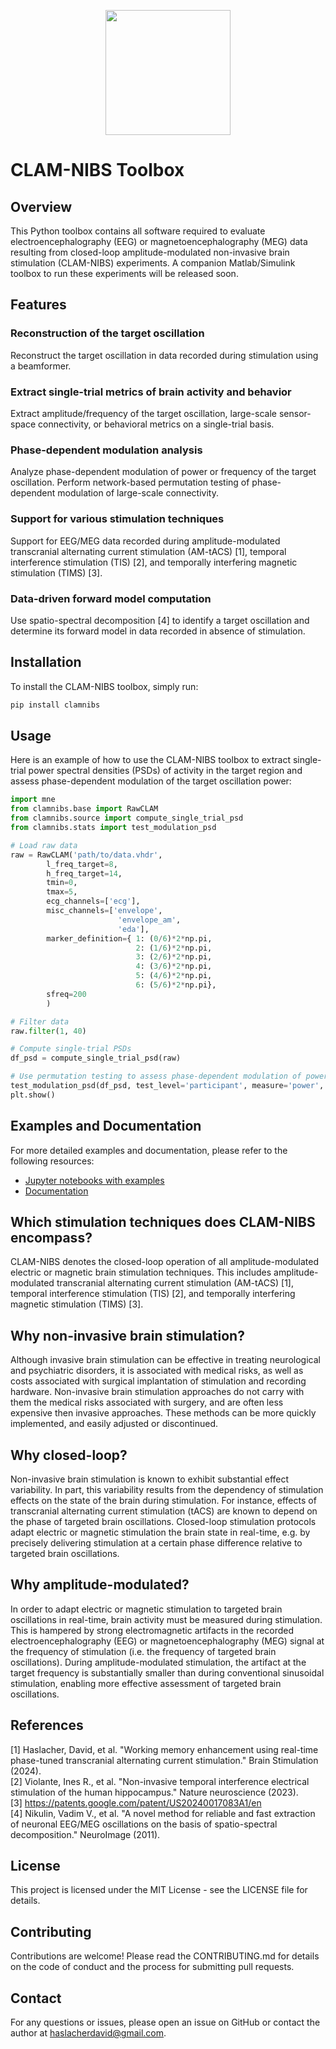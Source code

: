 <p align="center"><img src="https://github.com/davidhaslacher/clam-nibs/assets/17557712/42767758-25fd-43ce-952e-53eda9240273" width="200"></p>

# CLAM-NIBS Toolbox

## Overview
This Python toolbox contains all software required to evaluate electroencephalography (EEG) or magnetoencephalography (MEG) data resulting from closed-loop amplitude-modulated non-invasive brain stimulation (CLAM-NIBS) experiments. A companion Matlab/Simulink toolbox to run these experiments will be released soon.

## Features
### Reconstruction of the target oscillation
Reconstruct the target oscillation in data recorded during stimulation using a beamformer.
### Extract single-trial metrics of brain activity and behavior
Extract amplitude/frequency of the target oscillation, large-scale sensor-space connectivity, or behavioral metrics on a single-trial basis.
### Phase-dependent modulation analysis
Analyze phase-dependent modulation of power or frequency of the target oscillation. Perform network-based permutation testing of phase-dependent modulation of large-scale connectivity.
### Support for various stimulation techniques
Support for EEG/MEG data recorded during amplitude-modulated transcranial alternating current stimulation (AM-tACS) [1], temporal interference stimulation (TIS) [2], and temporally interfering magnetic stimulation (TIMS) [3].
### Data-driven forward model computation
Use spatio-spectral decomposition [4] to identify a target oscillation and determine its forward model in data recorded in absence of stimulation.

## Installation
To install the CLAM-NIBS toolbox, simply run:

```sh
pip install clamnibs
```

## Usage
Here is an example of how to use the CLAM-NIBS toolbox to extract single-trial power spectral densities (PSDs) of activity in the target region and assess phase-dependent modulation of the target oscillation power:
```python
import mne
from clamnibs.base import RawCLAM
from clamnibs.source import compute_single_trial_psd
from clamnibs.stats import test_modulation_psd

# Load raw data
raw = RawCLAM('path/to/data.vhdr', 
        l_freq_target=8,
        h_freq_target=14,
        tmin=0,
        tmax=5,
        ecg_channels=['ecg'],
        misc_channels=['envelope',
                        'envelope_am',
                        'eda'],
        marker_definition={ 1: (0/6)*2*np.pi,
                            2: (1/6)*2*np.pi,
                            3: (2/6)*2*np.pi,
                            4: (3/6)*2*np.pi,
                            5: (4/6)*2*np.pi,
                            6: (5/6)*2*np.pi},
        sfreq=200
        )

# Filter data
raw.filter(1, 40)

# Compute single-trial PSDs
df_psd = compute_single_trial_psd(raw)

# Use permutation testing to assess phase-dependent modulation of power of the target oscillation
test_modulation_psd(df_psd, test_level='participant', measure='power', plot=True)
plt.show()
```

## Examples and Documentation

For more detailed examples and documentation, please refer to the following resources:

- [Jupyter notebooks with examples](examples/)
- [Documentation](clam-nibs.readthedocs.io)

## Which stimulation techniques does CLAM-NIBS encompass?
CLAM-NIBS denotes the closed-loop operation of all amplitude-modulated electric or magnetic brain stimulation techniques. This includes amplitude-modulated transcranial alternating current stimulation (AM-tACS) [1], temporal interference stimulation (TIS) [2], and temporally interfering magnetic stimulation (TIMS) [3].

## Why non-invasive brain stimulation?
Although invasive brain stimulation can be effective in treating neurological and psychiatric disorders, it is associated with medical risks, as well as costs associated with surgical implantation of stimulation and recording hardware. Non-invasive brain stimulation approaches do not carry with them the medical risks associated with surgery, and are often less expensive then invasive approaches. These methods can be more quickly implemented, and easily adjusted or discontinued.

## Why closed-loop?
Non-invasive brain stimulation is known to exhibit substantial effect variability. In part, this variability results from the dependency of stimulation effects on the state of the brain during stimulation. For instance, effects of transcranial alternating current stimulation (tACS) are known to depend on the phase of targeted brain oscillations. Closed-loop stimulation protocols adapt electric or magnetic stimulation the brain state in real-time, e.g. by precisely delivering stimulation at a certain phase difference relative to targeted brain oscillations.

## Why amplitude-modulated?
In order to adapt electric or magnetic stimulation to targeted brain oscillations in real-time, brain activity must be measured during stimulation. This is hampered by strong electromagnetic artifacts in the recorded electroencephalography (EEG) or magnetoencephalography (MEG) signal at the frequency of stimulation (i.e. the frequency of targeted brain oscillations). During amplitude-modulated stimulation, the artifact at the target frequency is substantially smaller than during conventional sinusoidal stimulation, enabling more effective assessment of targeted brain oscillations.

## References
[1] Haslacher, David, et al. "Working memory enhancement using real-time phase-tuned transcranial alternating current stimulation." Brain Stimulation (2024).<br>
[2] Violante, Ines R., et al. "Non-invasive temporal interference electrical stimulation of the human hippocampus." Nature neuroscience (2023).<br>
[3] https://patents.google.com/patent/US20240017083A1/en <br>
[4] Nikulin, Vadim V., et al. "A novel method for reliable and fast extraction of neuronal EEG/MEG oscillations on the basis of spatio-spectral decomposition." NeuroImage (2011).

## License
This project is licensed under the MIT License - see the LICENSE file for details.

## Contributing
Contributions are welcome! Please read the CONTRIBUTING.md for details on the code of conduct and the process for submitting pull requests.

## Contact
For any questions or issues, please open an issue on GitHub or contact the author at haslacherdavid@gmail.com.